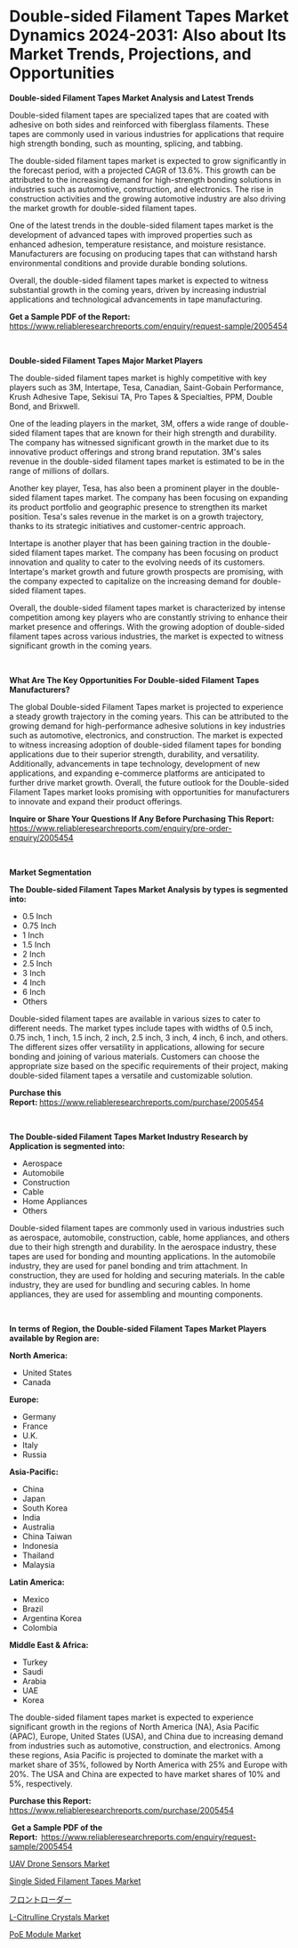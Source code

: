 <p><h1>Double-sided Filament Tapes Market Dynamics 2024-2031: Also about Its Market Trends, Projections, and Opportunities</h1></p><p><strong>Double-sided Filament Tapes Market Analysis and Latest Trends</strong></p>
<p><p>Double-sided filament tapes are specialized tapes that are coated with adhesive on both sides and reinforced with fiberglass filaments. These tapes are commonly used in various industries for applications that require high strength bonding, such as mounting, splicing, and tabbing.</p><p>The double-sided filament tapes market is expected to grow significantly in the forecast period, with a projected CAGR of 13.6%. This growth can be attributed to the increasing demand for high-strength bonding solutions in industries such as automotive, construction, and electronics. The rise in construction activities and the growing automotive industry are also driving the market growth for double-sided filament tapes.</p><p>One of the latest trends in the double-sided filament tapes market is the development of advanced tapes with improved properties such as enhanced adhesion, temperature resistance, and moisture resistance. Manufacturers are focusing on producing tapes that can withstand harsh environmental conditions and provide durable bonding solutions.</p><p>Overall, the double-sided filament tapes market is expected to witness substantial growth in the coming years, driven by increasing industrial applications and technological advancements in tape manufacturing.</p></p>
<p><strong>Get a Sample PDF of the Report:&nbsp;</strong> <a href="https://www.reliableresearchreports.com/enquiry/request-sample/2005454">https://www.reliableresearchreports.com/enquiry/request-sample/2005454</a></p>
<p>&nbsp;</p>
<p><strong>Double-sided Filament Tapes Major Market Players</strong></p>
<p><p>The double-sided filament tapes market is highly competitive with key players such as 3M, Intertape, Tesa, Canadian, Saint-Gobain Performance, Krush Adhesive Tape, Sekisui TA, Pro Tapes & Specialties, PPM, Double Bond, and Brixwell. </p><p>One of the leading players in the market, 3M, offers a wide range of double-sided filament tapes that are known for their high strength and durability. The company has witnessed significant growth in the market due to its innovative product offerings and strong brand reputation. 3M's sales revenue in the double-sided filament tapes market is estimated to be in the range of millions of dollars.</p><p>Another key player, Tesa, has also been a prominent player in the double-sided filament tapes market. The company has been focusing on expanding its product portfolio and geographic presence to strengthen its market position. Tesa's sales revenue in the market is on a growth trajectory, thanks to its strategic initiatives and customer-centric approach.</p><p>Intertape is another player that has been gaining traction in the double-sided filament tapes market. The company has been focusing on product innovation and quality to cater to the evolving needs of its customers. Intertape's market growth and future growth prospects are promising, with the company expected to capitalize on the increasing demand for double-sided filament tapes.</p><p>Overall, the double-sided filament tapes market is characterized by intense competition among key players who are constantly striving to enhance their market presence and offerings. With the growing adoption of double-sided filament tapes across various industries, the market is expected to witness significant growth in the coming years.</p></p>
<p>&nbsp;</p>
<p><strong>What Are The Key Opportunities For Double-sided Filament Tapes Manufacturers?</strong></p>
<p><p>The global Double-sided Filament Tapes market is projected to experience a steady growth trajectory in the coming years. This can be attributed to the growing demand for high-performance adhesive solutions in key industries such as automotive, electronics, and construction. The market is expected to witness increasing adoption of double-sided filament tapes for bonding applications due to their superior strength, durability, and versatility. Additionally, advancements in tape technology, development of new applications, and expanding e-commerce platforms are anticipated to further drive market growth. Overall, the future outlook for the Double-sided Filament Tapes market looks promising with opportunities for manufacturers to innovate and expand their product offerings.</p></p>
<p><strong>Inquire or Share Your Questions If Any Before Purchasing This Report:</strong> <a href="https://www.reliableresearchreports.com/enquiry/pre-order-enquiry/2005454">https://www.reliableresearchreports.com/enquiry/pre-order-enquiry/2005454</a></p>
<p>&nbsp;</p>
<p><strong>Market Segmentation</strong></p>
<p><strong>The Double-sided Filament Tapes Market Analysis by types is segmented into:</strong></p>
<p><ul><li>0.5 Inch</li><li>0.75 Inch</li><li>1 Inch</li><li>1.5 Inch</li><li>2 Inch</li><li>2.5 Inch</li><li>3 Inch</li><li>4 Inch</li><li>6 Inch</li><li>Others</li></ul></p>
<p><p>Double-sided filament tapes are available in various sizes to cater to different needs. The market types include tapes with widths of 0.5 inch, 0.75 inch, 1 inch, 1.5 inch, 2 inch, 2.5 inch, 3 inch, 4 inch, 6 inch, and others. The different sizes offer versatility in applications, allowing for secure bonding and joining of various materials. Customers can choose the appropriate size based on the specific requirements of their project, making double-sided filament tapes a versatile and customizable solution.</p></p>
<p><strong>Purchase this Report:&nbsp;</strong><a href="https://www.reliableresearchreports.com/purchase/2005454">https://www.reliableresearchreports.com/purchase/2005454</a></p>
<p>&nbsp;</p>
<p><strong>The Double-sided Filament Tapes Market Industry Research by Application is segmented into:</strong></p>
<p><ul><li>Aerospace</li><li>Automobile</li><li>Construction</li><li>Cable</li><li>Home Appliances</li><li>Others</li></ul></p>
<p><p>Double-sided filament tapes are commonly used in various industries such as aerospace, automobile, construction, cable, home appliances, and others due to their high strength and durability. In the aerospace industry, these tapes are used for bonding and mounting applications. In the automobile industry, they are used for panel bonding and trim attachment. In construction, they are used for holding and securing materials. In the cable industry, they are used for bundling and securing cables. In home appliances, they are used for assembling and mounting components.</p></p>
<p>&nbsp;</p>
<p><strong>In terms of Region, the Double-sided Filament Tapes Market Players available by Region are:</strong></p>
<p>
    <p> <strong> North America: </strong>
        <ul>
            <li>United States</li>
            <li>Canada</li>
        </ul>
        </p> 
    <p> <strong> Europe: </strong>
        <ul>
            <li>Germany</li>
            <li>France</li>
            <li>U.K.</li>
            <li>Italy</li>
            <li>Russia</li>
        </ul>
        </p> 
    <p> <strong> Asia-Pacific: </strong>
        <ul>
            <li>China</li>
            <li>Japan</li>
            <li>South Korea</li>
            <li>India</li>
            <li>Australia</li>
            <li>China Taiwan</li>
            <li>Indonesia</li>
            <li>Thailand</li>
            <li>Malaysia</li>
        </ul>
        </p> 
    <p> <strong> Latin America: </strong>
        <ul>
            <li>Mexico</li>
            <li>Brazil</li>
            <li>Argentina Korea</li>
            <li>Colombia</li>
        </ul>
        </p> 
    <p> <strong> Middle East & Africa: </strong>
        <ul>
            <li>Turkey</li>
            <li>Saudi</li>
            <li>Arabia</li>
            <li>UAE</li>
            <li>Korea</li>
        </ul>
    </p>
    </p>
<p><p>The double-sided filament tapes market is expected to experience significant growth in the regions of North America (NA), Asia Pacific (APAC), Europe, United States (USA), and China due to increasing demand from industries such as automotive, construction, and electronics. Among these regions, Asia Pacific is projected to dominate the market with a market share of 35%, followed by North America with 25% and Europe with 20%. The USA and China are expected to have market shares of 10% and 5%, respectively.</p></p>
<p><strong>Purchase this Report: </strong><a href="https://www.reliableresearchreports.com/purchase/2005454">https://www.reliableresearchreports.com/purchase/2005454</a></p>
<p>&nbsp;<strong>Get a Sample PDF of the Report:&nbsp;&nbsp;</strong><a href="https://www.reliableresearchreports.com/enquiry/request-sample/2005454">https://www.reliableresearchreports.com/enquiry/request-sample/2005454</a></p>
<p><strong></strong></p>
<p><p><a href="https://issuu.com/reportprime-2/docs/uav-drone-sensors-market-size-2030.pptx">UAV Drone Sensors Market</a></p><p><a href="https://github.com/brenzgnarento/Market-Research-Report-List-1/blob/main/single-sided-filament-tapes-market.md">Single Sided Filament Tapes Market</a></p><p><a href="https://github.com/jkjreqjscoxx7/Market-Research-Report-List-1/blob/main/41827012465.md">フロントローダー</a></p><p><a href="https://github.com/jerrycopelandthomaswsqd8q/Market-Research-Report-List-1/blob/main/l-citrulline-crystals-market.md">L-Citrulline Crystals Market</a></p><p><a href="https://issuu.com/reportprime-2/docs/poe-module-market-size-2030.pptx">PoE Module Market</a></p></p>